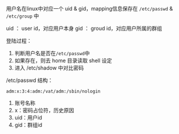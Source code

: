 用户名在linux中对应一个 uid & gid，mapping信息保存在 `/etc/passwd` & `/etc/group` 中

uid ： user id，对应用户本身
gid ： groud id，对应用户所属的群组

登陆过程：
1. 判断用户名是否在`/etc/passwd`中
2. 如果存在，则去 home 目录读取 shell 设定
3. 进入 /etc/shadow 中对比密码

/etc/passwd 结构：
```shell
adm:x:3:4:adm:/vat/adm:/sbin/nologin
```
1. 账号名称
2. x：密码占位符，历史原因
3. uid：用户id
4. gid：群组id